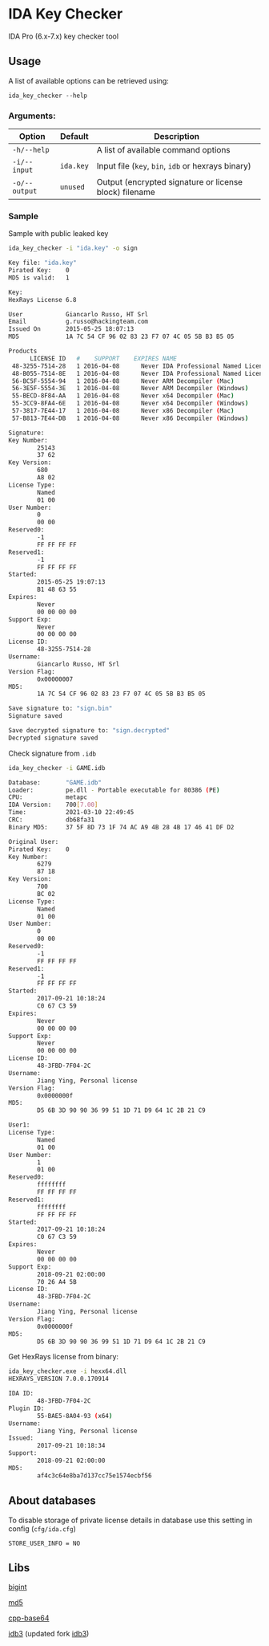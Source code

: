 # IDA Key Checker
IDA Pro (6.x-7.x) key checker tool

## Usage

A list of available options can be retrieved using:

```shell
ida_key_checker --help
```

### Arguments:

| Option        | Default   | Description                                            |
| ------------- | --------- | ------------------------------------------------------ |
| `-h/--help`   |           | A list of available command options                    |
| `-i/--input`  | `ida.key` | Input file (`key`, `bin`, `idb` or hexrays binary)     |
| `-o/--output` | `unused`  | Output (encrypted signature or license block) filename |

### Sample

Sample with public leaked key

```bash
ida_key_checker -i "ida.key" -o sign

Key file: "ida.key"
Pirated Key:    0
MD5 is valid:   1

Key:
HexRays License 6.8

User            Giancarlo Russo, HT Srl
Email           g.russo@hackingteam.com
Issued On       2015-05-25 18:07:13
MD5             1A 7C 54 CF 96 02 83 23 F7 07 4C 05 5B B3 B5 05

Products
      LICENSE ID   #    SUPPORT    EXPIRES NAME
 48-3255-7514-28   1 2016-04-08      Never IDA Professional Named License (Windows)
 48-B055-7514-8E   1 2016-04-08      Never IDA Professional Named License (Mac)
 56-BC5F-5554-94   1 2016-04-08      Never ARM Decompiler (Mac)
 56-3E5F-5554-3E   1 2016-04-08      Never ARM Decompiler (Windows)
 55-BECD-8F84-AA   1 2016-04-08      Never x64 Decompiler (Mac)
 55-3CC9-8FA4-6E   1 2016-04-08      Never x64 Decompiler (Windows)
 57-3817-7E44-17   1 2016-04-08      Never x86 Decompiler (Mac)
 57-B813-7E44-DB   1 2016-04-08      Never x86 Decompiler (Windows)

Signature:
Key Number:
        25143
        37 62
Key Version:
        680
        A8 02
License Type:
        Named
        01 00
User Number:
        0
        00 00
Reserved0:
        -1
        FF FF FF FF
Reserved1:
        -1
        FF FF FF FF
Started:
        2015-05-25 19:07:13
        B1 48 63 55
Expires:
        Never
        00 00 00 00
Support Exp:
        Never
        00 00 00 00
License ID:
        48-3255-7514-28
Username:
        Giancarlo Russo, HT Srl
Version Flag:
        0x00000007
MD5:
        1A 7C 54 CF 96 02 83 23 F7 07 4C 05 5B B3 B5 05

Save signature to: "sign.bin"
Signature saved

Save decrypted signature to: "sign.decrypted"
Decrypted signature saved
```

Check signature from `.idb`

```bash
ida_key_checker -i GAME.idb

Database:       "GAME.idb"
Loader:         pe.dll - Portable executable for 80386 (PE)
CPU:            metapc
IDA Version:    700[7.00]
Time:           2021-03-10 22:49:45
CRC:            db68fa31
Binary MD5:     37 5F 8D 73 1F 74 AC A9 4B 28 4B 17 46 41 DF D2

Original User:
Pirated Key:    0
Key Number:
        6279
        87 18
Key Version:
        700
        BC 02
License Type:
        Named
        01 00
User Number:
        0
        00 00
Reserved0:
        -1
        FF FF FF FF
Reserved1:
        -1
        FF FF FF FF
Started:
        2017-09-21 10:18:24
        C0 67 C3 59
Expires:
        Never
        00 00 00 00
Support Exp:
        Never
        00 00 00 00
License ID:
        48-3FBD-7F04-2C
Username:
        Jiang Ying, Personal license
Version Flag:
        0x0000000f
MD5:
        D5 6B 3D 90 90 36 99 51 1D 71 D9 64 1C 2B 21 C9

User1:
License Type:
        Named
        01 00
User Number:
        1
        01 00
Reserved0:
        ffffffff
        FF FF FF FF
Reserved1:
        ffffffff
        FF FF FF FF
Started:
        2017-09-21 10:18:24
        C0 67 C3 59
Expires:
        Never
        00 00 00 00
Support Exp:
        2018-09-21 02:00:00
        70 26 A4 5B
License ID:
        48-3FBD-7F04-2C
Username:
        Jiang Ying, Personal license
Version Flag:
        0x0000000f
MD5:
        D5 6B 3D 90 90 36 99 51 1D 71 D9 64 1C 2B 21 C9
```

Get HexRays license from binary:
```bash
ida_key_checker.exe -i hexx64.dll
HEXRAYS_VERSION 7.0.0.170914

IDA ID:
        48-3FBD-7F04-2C
Plugin ID:
        55-BAE5-8A04-93 (x64)
Username:
        Jiang Ying, Personal license
Issued:
        2017-09-21 10:18:34
Support:
        2018-09-21 02:00:00
MD5:
        af4c3c64e8ba7d137cc75e1574ecbf56
```

## About databases

To disable storage of private license details in database use this setting in config (`cfg/ida.cfg`)

```
STORE_USER_INFO = NO
```

## Libs

[bigint](https://sourceforge.net/projects/axtls/)

[md5](https://openwall.info/wiki/people/solar/software/public-domain-source-code/md5)

[cpp-base64](https://github.com/ReneNyffenegger/cpp-base64)

[idb3](https://github.com/nlitsme/idbutil) (updated fork [idb3](https://github.com/pr701/idb3))